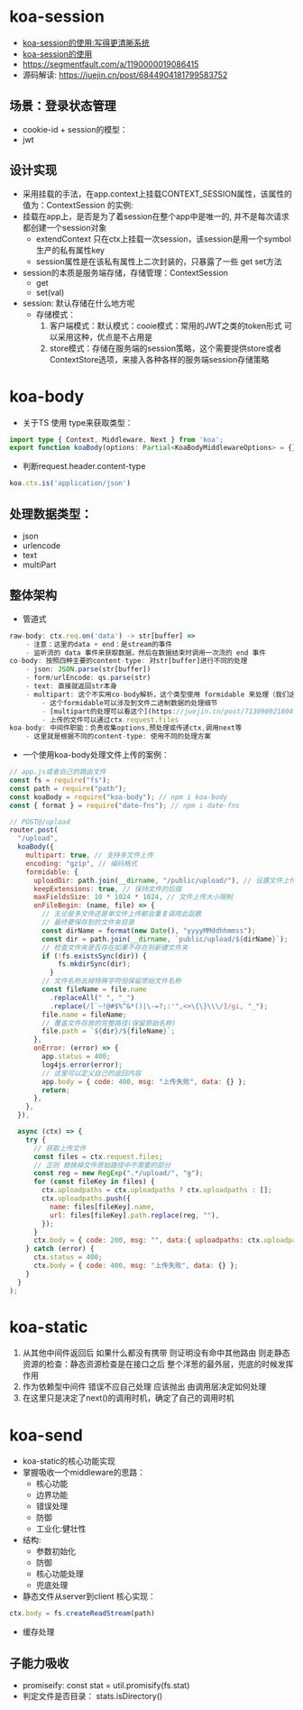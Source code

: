 # koa-session
- [koa-session的使用:写得更清晰系统](https://blog.csdn.net/weixin_41258881/article/details/104419480)
- [koa-session的使用](https://juejin.cn/post/6948780829921247269)
- https://segmentfault.com/a/1190000019086415
- 源码解读: https://juejin.cn/post/6844904181799583752
## 场景：登录状态管理
- cookie-id + session的模型：
- jwt
## 设计实现
- 采用挂载的手法，在app.context上挂载CONTEXT_SESSION属性，该属性的值为：ContextSession 的实例:
- 挂载在app上，是否是为了着session在整个app中是唯一的, 并不是每次请求都创建一个session对象
  - extendContext 只在ctx上挂载一次session，该session是用一个symbol生产的私有属性key
  - session属性是在该私有属性上二次封装的，只暴露了一些 get set方法
- session的本质是服务端存储，存储管理：ContextSession
  - get
  - set(val)
- session: 默认存储在什么地方呢
  - 存储模式：
    1. 客户端模式：默认模式：cooie模式：常用的JWT之类的token形式 可以采用这种，优点是不占用是
    2. store模式：存储在服务端的session策略，这个需要提供store或者ContextStore选项，来接入各种各样的服务端session存储策略


# koa-body
- 关于TS 使用 type来获取类型：
```ts
import type { Context, Middleware, Next } from 'koa';
export function koaBody(options: Partial<KoaBodyMiddlewareOptions> = {}): Middleware {}
```
- 判断request.header.content-type
```js
koa.ctx.is('application/json')
```
## 处理数据类型：
- json
- urlencode
- text
- multiPart
## 整体架构
- 管道式
```js
raw-body: ctx.req.on('data') -> str[buffer] =>
    - 注意：这里的data + end：是stream的事件
    - 监听流的 data 事件来获取数据，然后在数据结束时调用一次流的 end 事件
co-body: 按照四种主要的content-type: 对str[buffer]进行不同的处理
    - json: JSON.parse(str[buffer])
    - form/urlEncode: qs.parse(str)
    - text: 直接就返回str本身
    - multipart: 这个不实用co-body解析，这个类型使用 formidable 来处理（我们这里只是将其由事件封装为了promiseify）
        - 这个formidable可以涉及到文件二进制数据的处理细节
        - [multipart的处理可以看这个](https://juejin.cn/post/7130909218042806280)
        - 上传的文件可以通过ctx.request.files
koa-body: 中间件职能：负责收集options,预处理或传递ctx,调用next等
    - 这里就是根据不同的content-type: 使用不同的处理方案
```

- 一个使用koa-body处理文件上传的案例：
```js
// app.js或者自己的路由文件
const fs = require("fs");
const path = require("path");
const koaBody = require("koa-body"); // npm i koa-body
const { format } = require("date-fns"); // npm i date-fns

// POST@/upload
router.post(
  "/upload",
  koaBody({
    multipart: true, // 支持多文件上传
    encoding: "gzip", // 编码格式
    formidable: {
      uploadDir: path.join(__dirname, "/public/upload/"), // 设置文件上传目录
      keepExtensions: true, // 保持文件的后缀
      maxFieldsSize: 10 * 1024 * 1024, // 文件上传大小限制
      onFileBegin: (name, file) => {
        // 无论是多文件还是单文件上传都会重复调用此函数
        // 最终要保存到的文件夹目录
        const dirName = format(new Date(), "yyyyMMddhhmmss");
        const dir = path.join(__dirname, `public/upload/${dirName}`);
        // 检查文件夹是否存在如果不存在则新建文件夹
        if (!fs.existsSync(dir)) {
            fs.mkdirSync(dir);
          }
        // 文件名称去掉特殊字符但保留原始文件名称
        const fileName = file.name
          .replaceAll(" ", "_")
          .replace(/[`~!@#$%^&*()|\-=?;:'",<>\{\}\\\/]/gi, "_");
        file.name = fileName;
        // 覆盖文件存放的完整路径(保留原始名称)
        file.path = `${dir}/${fileName}`;
      },
      onError: (error) => {
        app.status = 400;
        log4js.error(error);
        // 这里可以定义自己的返回内容
        app.body = { code: 400, msg: "上传失败", data: {} };
        return;
      },
    },
  }),

  async (ctx) => {
    try {
      // 获取上传文件
      const files = ctx.request.files;
      // 正则 替换掉文件原始路径中不需要的部分
      const reg = new RegExp(".*/upload/", "g");
      for (const fileKey in files) {
        ctx.uploadpaths = ctx.uploadpaths ? ctx.uploadpaths : [];
        ctx.uploadpaths.push({
          name: files[fileKey].name,
          url: files[fileKey].path.replace(reg, ""),
        });
      }
      ctx.body = { code: 200, msg: "", data:{ uploadpaths: ctx.uploadpaths }};
    } catch (error) {
      ctx.status = 400;
      ctx.body = { code: 400, msg: "上传失败", data: {} };
    }
  }
);

```

# koa-static
1. 从其他中间件返回后 如果什么都没有携带 则证明没有命中其他路由 则走静态资源的检查：静态资源检查是在接口之后  整个洋葱的最外层，兜底的时候发挥作用
2. 作为依赖型中间件 错误不应自己处理 应该抛出 由调用层决定如何处理
3. 在这里只是决定了next()的调用时机，确定了自己的调用时机
# koa-send
- koa-static的核心功能实现
- 掌握吸收一个middleware的思路：
    - 核心功能
    - 边界功能
    - 错误处理
    - 防御
    - 工业化:健壮性
- 结构:
    - 参数初始化
    - 防御
    - 核心功能处理
    - 兜底处理
- 静态文件从server到client 核心实现：
```js
ctx.body = fs.createReadStream(path)
```
- 缓存处理

## 子能力吸收
- promiseify:
const stat = util.promisify(fs.stat)
- 判定文件是否目录：
stats.isDirectory()

